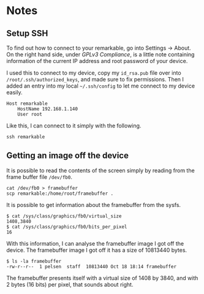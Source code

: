 # Notes

## Setup SSH

To find out how to connect to your remarkable, go into Settings -> About. On
the right hand side, under *GPLv3 Compliance*, is a little note containing
information of the current IP address and root password of your device.

I used this to connect to my device, copy my `id_rsa.pub` file over into
`/root/.ssh/authorized_keys`, and made sure to fix permissions. Then I added an
entry into my local `~/.ssh/config` to let me connect to my device easily.

```ssh
Host remarkable
    HostName 192.168.1.140
    User root
```

Like this, I can connect to it simply with the following.

    ssh remarkable

## Getting an image off the device

It is possible to read the contents of the screen simply by reading from the
frame buffer file `/dev/fb0`.

    cat /dev/fb0 > framebuffer
    scp remarkable:/home/root/framebuffer .

It is possible to get information about the framebuffer from the sysfs.

    $ cat /sys/class/graphics/fb0/virtual_size
    1408,3840
    $ cat /sys/class/graphics/fb0/bits_per_pixel
    16

With this information, I can analyse the framebuffer image I got off the device. The framebuffer image I got off it has a size of 10813440 bytes.

    $ ls -la framebuffer
    -rw-r--r--  1 pelsen  staff  10813440 Oct 18 18:14 framebuffer

The framebuffer presents itself with a virtual size of 1408 by 3840, and with 2 bytes (16 bits) per pixel, that sounds about right.
